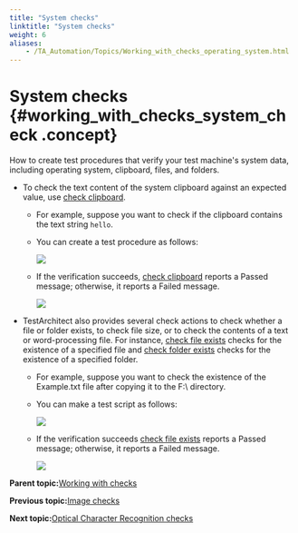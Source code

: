 ```yaml
--- 
title: "System checks"
linktitle: "System checks"
weight: 6
aliases: 
    - /TA_Automation/Topics/Working_with_checks_operating_system.html
---
```

# System checks {#working_with_checks_system_check .concept}

How to create test procedures that verify your test machine's system data, including operating system, clipboard, files, and folders.

-   To check the text content of the system clipboard against an expected value, use [check clipboard](bia_check_clipboard.html).
    -   For example, suppose you want to check if the clipboard contains the text string `hello`.
    -   You can create a test procedure as follows:

        ![](../Images/bia_check_clipboard_pgm.png)

    -   If the verification succeeds, [check clipboard](bia_check_clipboard.html) reports a Passed message; otherwise, it reports a Failed message.

        ![](../Images/bia_check_clipboard_res.png)

-   TestArchitect also provides several check actions to check whether a file or folder exists, to check file size, or to check the contents of a text or word-processing file. For instance, [check file exists](bia_check_file_exists.html) checks for the existence of a specified file and [check folder exists](bia_check_folder_exists.html) checks for the existence of a specified folder.
    -   For example, suppose you want to check the existence of the Example.txt file after copying it to the F:\\ directory.
    -   You can make a test script as follows:

        ![](../Images/bia_check_file_exists_pgm.png)

    -   If the verification succeeds [check file exists](bia_check_file_exists.html) reports a Passed message; otherwise, it reports a Failed message.

        ![](../Images/bia_check_file_exists_res.png)


**Parent topic:**[Working with checks](../../TA_Automation/Topics/Automation_model_working_with_checks.html)

**Previous topic:**[Image checks](../../TA_Automation/Topics/Working_with_checks_picture.html)

**Next topic:**[Optical Character Recognition checks](../../TA_Automation/Topics/Working_with_checks_OCR.html)

